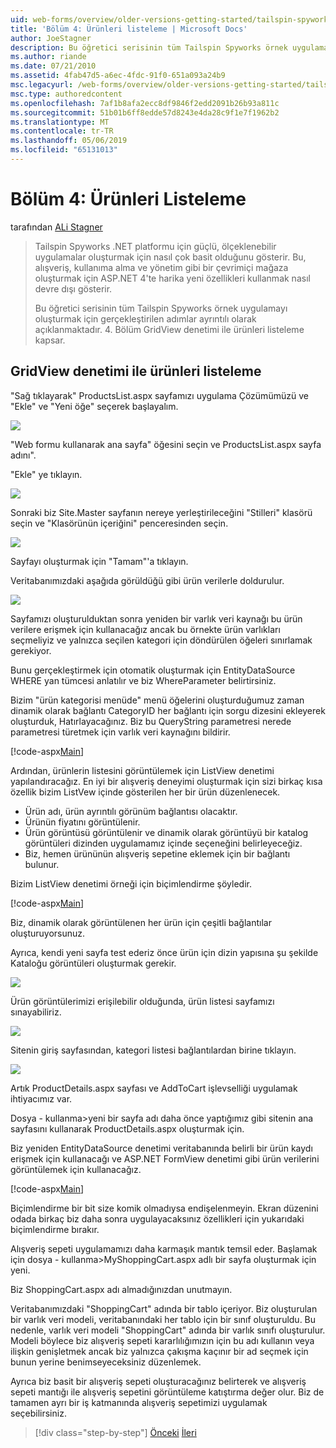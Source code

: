 ```yaml
---
uid: web-forms/overview/older-versions-getting-started/tailspin-spyworks/tailspin-spyworks-part-4
title: 'Bölüm 4: Ürünleri listeleme | Microsoft Docs'
author: JoeStagner
description: Bu öğretici serisinin tüm Tailspin Spyworks örnek uygulamayı oluşturmak için gerçekleştirilen adımlar ayrıntılı olarak açıklanmaktadır. 4. Bölüm GridView Sözl ile ürünleri listeleme kapsayan...
ms.author: riande
ms.date: 07/21/2010
ms.assetid: 4fab47d5-a6ec-4fdc-91f0-651a093a24b9
msc.legacyurl: /web-forms/overview/older-versions-getting-started/tailspin-spyworks/tailspin-spyworks-part-4
msc.type: authoredcontent
ms.openlocfilehash: 7af1b8afa2ecc8df9846f2edd2091b26b93a811c
ms.sourcegitcommit: 51b01b6ff8edde57d8243e4da28c9f1e7f1962b2
ms.translationtype: MT
ms.contentlocale: tr-TR
ms.lasthandoff: 05/06/2019
ms.locfileid: "65131013"
---
```

# <a name="part-4-listing-products"></a>Bölüm 4: Ürünleri Listeleme

tarafından [ALi Stagner](https://github.com/JoeStagner)

> Tailspin Spyworks .NET platformu için güçlü, ölçeklenebilir uygulamalar oluşturmak için nasıl çok basit olduğunu gösterir. Bu, alışveriş, kullanıma alma ve yönetim gibi bir çevrimiçi mağaza oluşturmak için ASP.NET 4'te harika yeni özellikleri kullanmak nasıl devre dışı gösterir.
> 
> Bu öğretici serisinin tüm Tailspin Spyworks örnek uygulamayı oluşturmak için gerçekleştirilen adımlar ayrıntılı olarak açıklanmaktadır. 4. Bölüm GridView denetimi ile ürünleri listeleme kapsar.

## <a id="_Toc260221670"></a>  GridView denetimi ile ürünleri listeleme

"Sağ tıklayarak" ProductsList.aspx sayfamızı uygulama Çözümümüzü ve "Ekle" ve "Yeni öğe" seçerek başlayalım.

![](tailspin-spyworks-part-4/_static/image1.jpg)

"Web formu kullanarak ana sayfa" öğesini seçin ve ProductsList.aspx sayfa adını".

"Ekle" ye tıklayın.

![](tailspin-spyworks-part-4/_static/image2.jpg)

Sonraki biz Site.Master sayfanın nereye yerleştirileceğini "Stilleri" klasörü seçin ve "Klasörünün içeriğini" penceresinden seçin.

![](tailspin-spyworks-part-4/_static/image3.jpg)

Sayfayı oluşturmak için "Tamam"'a tıklayın.

Veritabanımızdaki aşağıda görüldüğü gibi ürün verilerle doldurulur.

![](tailspin-spyworks-part-4/_static/image4.jpg)

Sayfamızı oluşturulduktan sonra yeniden bir varlık veri kaynağı bu ürün verilere erişmek için kullanacağız ancak bu örnekte ürün varlıkları seçmeliyiz ve yalnızca seçilen kategori için döndürülen öğeleri sınırlamak gerekiyor.

Bunu gerçekleştirmek için otomatik oluşturmak için EntityDataSource WHERE yan tümcesi anlatılır ve biz WhereParameter belirtirsiniz.

Bizim "ürün kategorisi menüde" menü öğelerini oluşturduğumuz zaman dinamik olarak bağlantı CategoryID her bağlantı için sorgu dizesini ekleyerek oluşturduk, Hatırlayacağınız. Biz bu QueryString parametresi nerede parametresi türetmek için varlık veri kaynağını bildirir.

[!code-aspx[Main](tailspin-spyworks-part-4/samples/sample1.aspx)]

Ardından, ürünlerin listesini görüntülemek için ListView denetimi yapılandıracağız. En iyi bir alışveriş deneyimi oluşturmak için sizi birkaç kısa özellik bizim ListVew içinde gösterilen her bir ürün düzenlenecek.

- Ürün adı, ürün ayrıntılı görünüm bağlantısı olacaktır.
- Ürünün fiyatını görüntülenir.
- Ürün görüntüsü görüntülenir ve dinamik olarak görüntüyü bir katalog görüntüleri dizinden uygulamamız içinde seçeneğini belirleyeceğiz.
- Biz, hemen ürününün alışveriş sepetine eklemek için bir bağlantı bulunur.

Bizim ListView denetimi örneği için biçimlendirme şöyledir.

[!code-aspx[Main](tailspin-spyworks-part-4/samples/sample2.aspx)]

Biz, dinamik olarak görüntülenen her ürün için çeşitli bağlantılar oluşturuyorsunuz.

Ayrıca, kendi yeni sayfa test ederiz önce ürün için dizin yapısına şu şekilde Kataloğu görüntüleri oluşturmak gerekir.

![](tailspin-spyworks-part-4/_static/image1.png)

Ürün görüntülerimizi erişilebilir olduğunda, ürün listesi sayfamızı sınayabiliriz.

![](tailspin-spyworks-part-4/_static/image5.jpg)

Sitenin giriş sayfasından, kategori listesi bağlantılardan birine tıklayın.

![](tailspin-spyworks-part-4/_static/image6.jpg)

Artık ProductDetails.aspx sayfası ve AddToCart işlevselliği uygulamak ihtiyacımız var.

Dosya - kullanma&gt;yeni bir sayfa adı daha önce yaptığımız gibi sitenin ana sayfasını kullanarak ProductDetails.aspx oluşturmak için.

Biz yeniden EntityDataSource denetimi veritabanında belirli bir ürün kaydı erişmek için kullanacağı ve ASP.NET FormView denetimi gibi ürün verilerini görüntülemek için kullanacağız.

[!code-aspx[Main](tailspin-spyworks-part-4/samples/sample3.aspx)]

Biçimlendirme bir bit size komik olmadıysa endişelenmeyin. Ekran düzenini odada birkaç biz daha sonra uygulayacaksınız özellikleri için yukarıdaki biçimlendirme bırakır.

Alışveriş sepeti uygulamamızı daha karmaşık mantık temsil eder. Başlamak için dosya - kullanma&gt;MyShoppingCart.aspx adlı bir sayfa oluşturmak için yeni.

Biz ShoppingCart.aspx adı almadığınızdan unutmayın.

Veritabanımızdaki "ShoppingCart" adında bir tablo içeriyor. Biz oluşturulan bir varlık veri modeli, veritabanındaki her tablo için bir sınıf oluşturuldu. Bu nedenle, varlık veri modeli "ShoppingCart" adında bir varlık sınıfı oluşturulur. Modeli böylece biz alışveriş sepeti kararlılığımızın için bu adı kullanın veya ilişkin genişletmek ancak biz yalnızca çakışma kaçınır bir ad seçmek için bunun yerine benimseyeceksiniz düzenlemek.

Ayrıca biz basit bir alışveriş sepeti oluşturacağınız belirterek ve alışveriş sepeti mantığı ile alışveriş sepetini görüntüleme katıştırma değer olur. Biz de tamamen ayrı bir iş katmanında alışveriş sepetimizi uygulamak seçebilirsiniz.

> [!div class="step-by-step"]
> [Önceki](tailspin-spyworks-part-3.md)
> [İleri](tailspin-spyworks-part-5.md)
